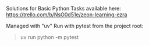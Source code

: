 Solutions for Basic Python Tasks available here:
https://trello.com/b/NsO0d51e/zeon-learning-ezra

Managed with "uv"
Run with pytest from the project root:
> uv run python -m pytest
